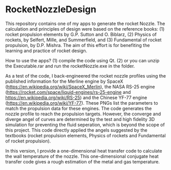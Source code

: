 # RocketNozzleDesign
This repository contains one of my apps to generate the rocket Nozzle. The calculation and principles of design were based on the reference books: (1) rocket propulsion elements by G.P. Sutton and O. Biblarz, (2) Physics of rockets, by Selfert, Mille, and Summerfield, and (3) Fundamental of rocket propulsion, by D.P. Mishra. The aim of this effort is for benefiting the learning and practice of rocket design.  
  
How to use the apps?
  (1) compile the code using Qt.
  (2) or you can unzip the Executable.rar and run the rocketNozzle.exe in the folder.
  
As a test of the code, I back-engineered the rocket nozzle profiles using the published information for the Merline engine by SpaceX (https://en.wikipedia.org/wiki/SpaceX_Merlin), the NASA RS-25 engine (https://rocket.com/space/liquid-engines/rs-25-engine and https://en.wikipedia.org/wiki/RS-25) and the Chinese YF-77 engine (https://en.wikipedia.org/wiki/YF-77). These PNGs list the parameters to match the propulsion data for these engines. The code generates the nozzle profile to reach the propulsion targets. However, the converge and diverge angel of curves are determined by the test and high fidelity 3D simulation for preventing the fluid seperation, which is beyond the scope of this project. This code directly applied the angels suggested by the textbooks (rocket propulsion elements, Physics of rockets and Fundamental of rocket propulsion).

In this version, I provide a one-dimensional heat transfer code to calculate the wall temperature of the nozzle. This one-dimensional conjugate heat transfer code gives a rough estimation of the metal and gas temperature.  
